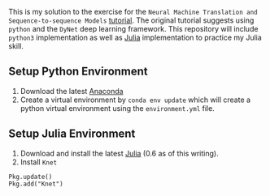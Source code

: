 This is my solution to the exercise for the `Neural Machine Translation and Sequence-to-sequence Models` [tutorial](https://arxiv.org/abs/1703.01619
). The original tutorial suggests using `python` and the `DyNet` deep learning framework. This repository will include `python3` implementation as well as [Julia](https://julialang.org) implementation to practice my Julia skill.

Setup Python Environment
------------------------
1. Download the latest [Anaconda](https://anaconda.org/)
2. Create a virtual environment by `conda env update` which will create a python virtual environment using the `environment.yml` file.

Setup Julia Environment
-----------------------
1. Download and install the latest [Julia](https://julialang.org) (0.6 as of this writing).
2. Install `Knet`

```
Pkg.update()
Pkg.add("Knet")
```
